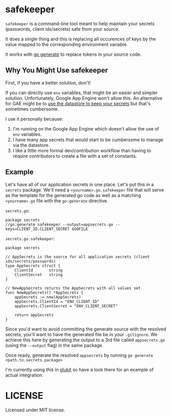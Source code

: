 safekeeper
==========

`safekeeper` is a command-line tool meant to help maintain your secrets (passwords, client ids/secrets) safe from your source. 

It does a single thing and this is replacing all occurences of keys by the value mapped to the corresponding environment variable. 

It works with [go generate](http://blog.golang.org/generate) to replace tokens in your source code. 

Why You Might Use safekeeper
----------------------------
First, if you have a better solution, don't! 

If you can directly use `env` variables, that might be an easier and simpler solution. Unfortunately, Google App Engine won't allow this. An alternative for GAE might be to [use the datastore to keep your secrets](http://pseudony.ms/blags/secret-keys-gae.html) but that's sometimes cumbersome. 

I use it personally because:

1. I'm running on the Google App Engine which doesn't allow the use of `env` variables.
2. I have many app secrets that would start to be cumbersome to manage via the datastore. 
3. I like a little more formal dev/contribution workflow than having to require contributors to create a file with a set of constants. 

Example
--------

Let's have all of our application secrets in one place. Let's put this in a `secrets` package. We'll need a `<yourname>.go.safekeeper` file that will serve as the template for the generated go code as well as a matching `<yourname>.go` file with the `go:generate` directive. 

`secrets.go`:

```
package secrets
//go:generate safekeeper --output=appsecrets.go --keys=CLIENT_ID,CLIENT_SECRET $GOFILE
```

`secrets.go.safekeeper`:
```
package secrets

// AppSecrets is the source for all application secrets (client ids/secrets/passwords)
type AppSecrets struct {
    ClientId       string
    ClientSecret   string    
}

// NewAppSecrets returns the AppSecrets with all values set
func NewAppSecrets() *AppSecrets {
    appSecrets := new(AppSecrets)
    appSecrets.ClientId = "ENV_CLIENT_ID"
    appSecrets.ClientSecret = "ENV_CLIENT_SECRET"

    return appSecrets
}
```

Since you'd want to avoid committing the generate source with the resolved secrets, you'll want to have the generated file be in your `.gitignore`. We achieve this here by generating the output to a 3rd file called `appsecrets.go` (using the `--output` flag) in the same package. 

Once ready, generate the resolved `appsecrets` by running 
`go generate <path.to.secrets.package>`

I'm currently using this in [glukit](https://github.com/alexandre-normand/glukit) so have a look there for an example of actual integration.

LICENSE
=======
Licensed under MIT license.
